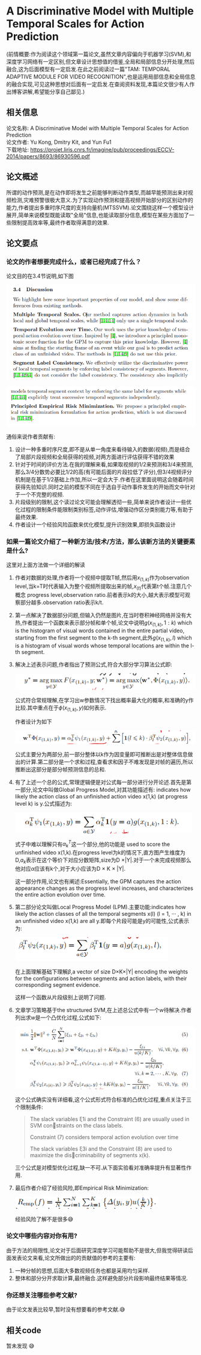 # A Discriminative Model with Multiple Temporal Scales for Action Prediction
(前情概要:作为阅读这个领域第一篇论文,虽然文章内容偏向于机器学习(SVM),和深度学习网络有一定区别,但文章设计思想值的借鉴,全局和局部信息分开处理,然后融合,这为后面模型有一定启发.在此之前阅读过一篇"TAM: TEMPORAL ADAPTIVE MODULE FOR VIDEO RECOGNITION",也是运用局部信息和全局信息的融合实现,可见这种思想对后面有一定启发.在查阅资料发现,本篇论文很少有人作出博客讲解,希望能分享自己鄙见.)

## 相关信息

论文名称: A Discriminative Model with Multiple Temporal Scales for Action Prediction
<br/>
论文作者: Yu Kong, Dmitry Kit, and Yun Fu1
<br/>
下载地址: https://projet.liris.cnrs.fr/imagine/pub/proceedings/ECCV-2014/papers/8693/86930596.pdf
<br/>

## 论文概述

所谓的动作预测,是在动作即将发生之前能够判断动作类型,而越早能预测出来对视频检测,灾难预警很极大意义.为了实现动作预测和提高视频开始部分的区别动作的能力,作者提出多重时序尺度的支持向量机(MTSSVM).论文围绕这样一个模型设计展开,简单来说模型既能读取"全局"信息,也能读取部分信息,模型在某些方面加了一些限制提高效率等,最终作者取得满意的效果.

## 论文要点

### 论文的作者想要完成什么，或者已经完成了什么？

论文目的在3.4节说明,如下图

![图 1](../images/67f855b1ae594ebe3ef847a90fadae37c3230e0943877b35bf70f942f7f7149c.png)  

![图 2](../images/414cfde8cfd7dd8017061e5a4e57b17766bc0149c7a9b0f343d0cc64139ffd85.png)  


通俗来说作者贡献有:

1. 设计一种多重时序尺度,即不是从单一角度来看待输入的数据(视频),而是结合了局部片段视频和全局获得的视频,对两方面进行评估获得不错的效果
2. 针对于时间的评价方法.在我的理解来看,如果取视频的1/2来预测和3/4来预测,那么3/4分数势必要比1/2的高(有可能后面的片段拉低了评分),但3/4视频评分机制是在基于1/2基础上作加,所以一定会大于.作者在这里面说明这会随着时间获得先验知识.同时之前的模型不同在于选自于动作事件发生的开始而文中针对于一个不完整的视频.
3. 片段级别的限制,这个读过论文可能会理解透彻一些,简单来说作者设计一些优化过程的限制条件能限制类别标签,动作评估,增强动作区分类别能力等,有助于最终效果.
4. 作者设计一个经验风险函数来优化模型,提升识别效果,即损失函数设计

### 如果一篇论文介绍了一种新方法/技术/方法，那么该新方法的关键要素是什么?

这里对上面方法做一个详细的解读
1. 作者对数据的处理,作者将一个视频中提取T帧,然后用$x_(1,k)$作为observation level,当k=T时代表输入为整个视频所提取出来的帧,$x_(t)$代表第t个帧.注意几个概念 progress level,observation ratio.前者表示k的大小,越大表示模型可观察部分越多.observation ratio表示k/t.
2. 第一点解决了数据部分问题,但输入仍然是图片,在当时卷积神经网络并没有大热,作者提出一个函数来表示部分帧和单个帧,论文中说明$g(x_(1,k),1:k)$ which is the histogram of visual words contained in the entire partial video, starting from the first segment to the k-th segment,此外$g(x_(1,k),l)$ which is a histogram of visual words whose temporal locations are within the l-th segment.
3. 解决上述表示问题,作者指出了预测公式,符合大部分学习算法公式即:

   ![图 1](../images/08e4d6953678f58331c0d1e6df1752a3fccd53480fca6f2d1716f283bd193cd1.png)

   公式符合常规理解,在学习出w参数情况下找出概率最大化的概率,和准确的y作比较.其中重点在于$\phi(x_(1,k),y)$如何表示.

   作者设计为如下

   ![图 3](../images/2cda172c36e54e52b79792f7f91facabf7379ce376a3e97e52ad6733bbcb397c.png)  

   公式主要分为两部分,前一部分整体以k作为因变量即可推断出是对整体信息做出的计算.第二部分是一个求和过程,查看求和因子不难发现是对帧的遍历,所以推断出这部分是部分帧预测信息的总和.

4. 有了上述一个总的公式,常理逻辑便是对公式每一部分进行分开论述.首先是第一部分,论文中叫做Global Progress Model,对其功能描述有: indicates how likely the action class of an unfinished action video x(1,k) (at progress level k) is y.公式描述为:

   ![图 4](../images/644685c4750024e20642d6dd2eca051475341a70d4a3ba0ff03a383de8925fcd.png)  

   式子中难以理解只有$\alpha_k^T$这一个部分,他的功能是 used to score the unfinished video x(1,k).在progress level为k的情况下,直方图产生维度为D,$a_k$表示在这个等价下对应分数矩阵,size为D ×|Y|.对于一个未完成视频那么他对应$\alpha$应该有k个,对于大小应该为D × K × |Y|.

   这一部分作用,论文也有阐述:Essentially, the GPM captures the action appearance changes as the progress level increases, and characterizes the entire action evolution over time.

5. 第二部分论文叫做Local Progress Model (LPM).主要功能:indicates how likely the action classes of all the temporal segments x(l) (l = 1, ··· , k) in an unfinished video x(1,k) are all y.即每个片段可能是y的可能性,公式表示为:

   ![图 5](../images/d08a94fbb7cec293a3e405ffb9311954a80748ef8fe48c705af00b2adb824896.png)  

   在上面理解基础下理解$\beta$,a vector of size D×K×|Y| encoding the weights for the configurations between segments and action labels, with their corresponding segment evidence.

   这样一个函数从片段级别上说明了问题.

6. 文章学习策略基于the structured SVM,在上述总公式中有一个$w$待解决.作者列出求$w$是一个凸优化过程,公式如下:

   ![图 6](../images/f663a9d6dd84f0449f576e5e8d9c1f90542c67c9c656962598a8585113ea4999.png)  

   这个公式确实没有详细看,这个公式形式符合标准的凸优化过程,重点关注于三个限制条件:
   > The slack variables ξ1i and the Constraint (6) are usually used in SVM constraints on the class labels.
   > 
   > Constraint (7) considers temporal action evolution over time
   > 
   > The slack variables ξ3i and the Constraint (8) are used to maximize the discriminability of segments x(k).

   三个公式是对模型优化过程,缺一不可.从下面实验看对准确率提升有显著性作用.

7. 最后作者介绍了经验风险,即Empirical Risk Minimization:

   ![图 7](../images/3798d8d25f737a4e35c41a29a499b0e1ef1cf9dd5abdf4592e34385d6a7deb31.png)

   经验风险了解不是很多:sweat_smile:



### 论文中哪些内容对你有用?

由于方法的局限性,论文对于后面研究深度学习可能帮助不是很大,但我觉得研读后面发表论文来看,论文所做出的的贡献值的参考的主要有: 
1. 一种分帧的思想,后面大多数视频任务也都是采用均匀采样.
2. 整体和部分分开求取计算,最终融合.这样避免部分片段影响最终结果等情况.

### 你还想关注哪些参考文献?

由于论文发表比较早,暂时没有想要看的参考文献.:sweat_smile:

## 相关code

暂未发现 :sweat_smile:





